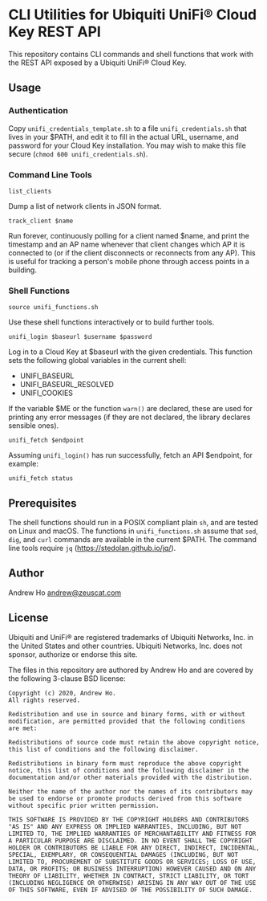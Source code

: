 # CLI Utilities for Ubiquiti UniFi® Cloud Key REST API

This repository contains CLI commands and shell functions that work with the
REST API exposed by a Ubiquiti UniFi® Cloud Key.

## Usage

### Authentication

Copy `unifi_credentials_template.sh` to a file `unifi_credentials.sh` that
lives in your $PATH, and edit it to fill in the actual URL, username, and
password for your Cloud Key installation. You may wish to make this file
secure (`chmod 600 unifi_credentials.sh`).

### Command Line Tools

```
list_clients
```

Dump a list of network clients in JSON format.

```
track_client $name
```

Run forever, continuously polling for a client named $name, and print the
timestamp and an AP name whenever that client changes which AP it is connected
to (or if the client disconnects or reconnects from any AP). This is useful
for tracking a person's mobile phone through access points in a building.

### Shell Functions

```source unifi_functions.sh```

Use these shell functions interactively or to build further tools.

```unifi_login $baseurl $username $password```

Log in to a Cloud Key at $baseurl with the given credentials. This function
sets the following global variables in the current shell:

* UNIFI_BASEURL
* UNIFI_BASEURL_RESOLVED
* UNIFI_COOKIES

If the variable $ME or the function `warn()` are declared, these are used
for printing any error messages (if they are not declared, the library
declares sensible ones).

```unifi_fetch $endpoint```

Assuming `unifi_login()` has run successfully, fetch an API $endpoint,
for example:

```unifi_fetch status```

## Prerequisites

The shell functions should run in a POSIX compliant plain `sh`, and are tested
on Linux and macOS. The functions in `unifi_functions.sh` assume that `sed`,
`dig`, and `curl` commands are available in the current $PATH. The command
line tools require `jq` (https://stedolan.github.io/jq/).

## Author

Andrew Ho <andrew@zeuscat.com>

## License

Ubiquiti and UniFi® are registered trademarks of Ubiquiti Networks, Inc. in
the United States and other countries. Ubiquiti Networks, Inc. does not
sponsor, authorize or endorse this site.

The files in this repository are authored by Andrew Ho and are covered by
the following 3-clause BSD license:

    Copyright (c) 2020, Andrew Ho.
    All rights reserved.
    
    Redistribution and use in source and binary forms, with or without
    modification, are permitted provided that the following conditions
    are met:
    
    Redistributions of source code must retain the above copyright notice,
    this list of conditions and the following disclaimer.
    
    Redistributions in binary form must reproduce the above copyright
    notice, this list of conditions and the following disclaimer in the
    documentation and/or other materials provided with the distribution.
    
    Neither the name of the author nor the names of its contributors may
    be used to endorse or promote products derived from this software
    without specific prior written permission.
    
    THIS SOFTWARE IS PROVIDED BY THE COPYRIGHT HOLDERS AND CONTRIBUTORS
    "AS IS" AND ANY EXPRESS OR IMPLIED WARRANTIES, INCLUDING, BUT NOT
    LIMITED TO, THE IMPLIED WARRANTIES OF MERCHANTABILITY AND FITNESS FOR
    A PARTICULAR PURPOSE ARE DISCLAIMED. IN NO EVENT SHALL THE COPYRIGHT
    HOLDER OR CONTRIBUTORS BE LIABLE FOR ANY DIRECT, INDIRECT, INCIDENTAL,
    SPECIAL, EXEMPLARY, OR CONSEQUENTIAL DAMAGES (INCLUDING, BUT NOT
    LIMITED TO, PROCUREMENT OF SUBSTITUTE GOODS OR SERVICES; LOSS OF USE,
    DATA, OR PROFITS; OR BUSINESS INTERRUPTION) HOWEVER CAUSED AND ON ANY
    THEORY OF LIABILITY, WHETHER IN CONTRACT, STRICT LIABILITY, OR TORT
    (INCLUDING NEGLIGENCE OR OTHERWISE) ARISING IN ANY WAY OUT OF THE USE
    OF THIS SOFTWARE, EVEN IF ADVISED OF THE POSSIBILITY OF SUCH DAMAGE.
